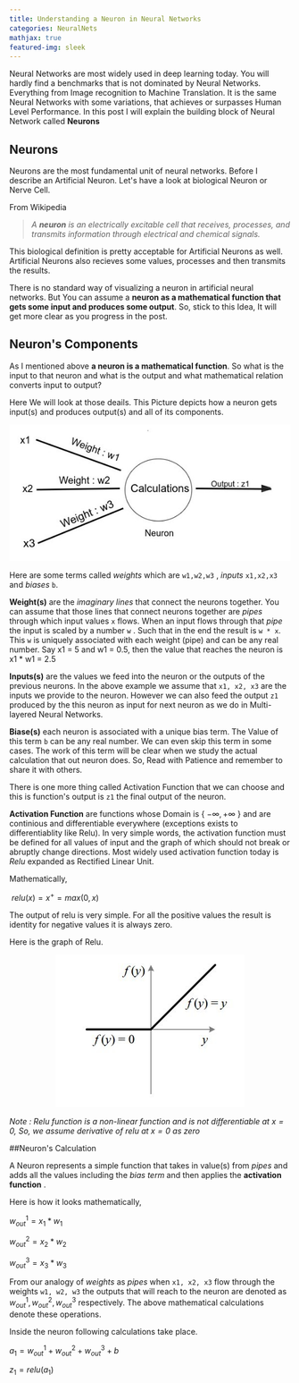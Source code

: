 ```yaml
---
title: Understanding a Neuron in Neural Networks
categories: NeuralNets
mathjax: true
featured-img: sleek
---
```


Neural Networks are most widely used in deep learning today. You will hardly find a benchmarks that is not dominated by Neural Networks. Everything from Image recognition to Machine Translation. It is the same Neural Networks with some variations, that achieves or surpasses Human Level Performance. In this post I will explain the building block of Neural Network called **Neurons**

##  Neurons

Neurons are the most fundamental unit of  neural networks. Before I describe an Artificial Neuron. Let's have a look at biological Neuron or Nerve Cell.

From Wikipedia

> *A **neuron**  is an electrically excitable cell that receives, processes, and transmits information through electrical and chemical signals.*

This biological definition is pretty acceptable for Artificial Neurons as well. Artificial Neurons also recieves some values, processes and then transmits the results.

There is no standard way of visualizing a neuron in artificial neural networks. But You can assume a **neuron as a mathematical function that gets some input and produces some output**. So, stick to this Idea, It will get more clear as you progress in the post.



## Neuron's Components

As I mentioned above **a neuron is a mathematical function**. So what is the input to that neuron and what is the output and what mathematical relation converts input to output?

Here We will look at those deails. This Picture depicts how a neuron gets input(s) and produces output(s) and all of its components.

<p align="center"><img src="https://github.com/coder3101/coder3101.github.com/raw/master/in-post_imgs/understanding-ff-nn/NeuronExpl.jpg"/>

</p>

Here are some terms called *weights* which are `w1,w2,w3` , *inputs* `x1,x2,x3` and *biases* `b`.

**Weight(s)** are the *imaginary lines* that connect the neurons together. You can assume that those lines that connect neurons together are *pipes* through which input values `x` flows. When an input flows through that *pipe* the input is scaled by a number `w` . Such that in the end the result is `w * x`. This `w` is uniquely associated with each weight (pipe) and can be any real number.  Say x1 = 5 and w1 = 0.5, then the value that reaches the neuron is x1 * w1 = 2.5

**Inputs(s)** are the values we feed into the neuron or the outputs of the previous neurons. In the above example we assume that `x1, x2, x3` are the inputs we provide to the neuron. However we can also feed the output `z1` produced by the this neuron as input for next neuron as we do in Multi-layered Neural Networks. 

**Biase(s)** each neuron is associated with a unique bias term. The Value of this term `b` can be any real number. We can even skip this term in some cases. The work of this term will be clear when we study the actual calculation that out neuron does. So, Read with Patience and remember to share it with others.

There is one more thing called Activation Function that we can choose and this is function's output is  `z1` the final output of the neuron.

**Activation Function** are functions whose Domain is { ${-\infty, +\infty}$ } and are continious and differentiable everywhere (exceptions exists to differentiablity like Relu). In very simple words, the activation function must be defined for all values of input and the graph of which should not break or abruptly change directions. Most widely used activation function today is *Relu* expanded as Rectified Linear Unit.

Mathematically,

<p align="center">

​						$relu(x) = x^+ = max(0, x)$

</p>

The output of relu is very simple. For all the positive values the result is identity for negative values it is always zero. 

Here is the graph of Relu.

<p align="center">

<img src="https://github.com/coder3101/coder3101.github.com/raw/master/in-post_imgs/understanding-ff-nn/relu.jpeg"/>

<p>

*Note : Relu function is a non-linear function and is not differentiable at $x=0$, So, we assume derivative of relu at $x=0$ as zero*



##Neuron's Calculation

A Neuron represents a simple function that takes in value(s) from *pipes* and adds all the values including the *bias term* and then applies the **activation function** .

Here is how it looks mathematically,

<p align="center">

$w^1_{out} =  x_1 * w_1$

$w^2_{out} =  x_2 * w_2$

$w^3_{out} =  x_3 * w_3$

<p>

From our analogy of *weights* as *pipes* when `x1, x2, x3` flow through the weights `w1, w2, w3` the outputs that will reach to the neuron are denoted as $w^1_{out}, w^2_{out}, w^3_{out}$ respectively. The above mathematical calculations denote these operations. 

Inside the neuron following calculations take place.

<p align="center">

$a_1 = w^1_{out} + w^2_{out} + w^3_{out} + b$

$z_1 = relu (a_1)$

</p>



